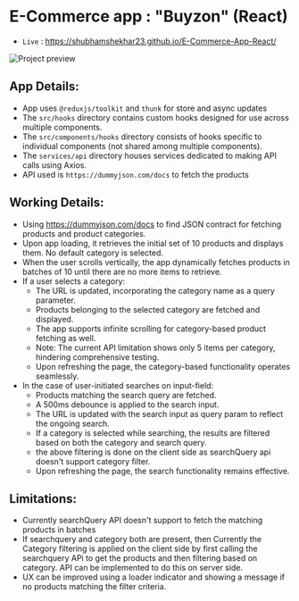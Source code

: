 # E-Commerce app : "Buyzon" (React)

- `Live` : <https://shubhamshekhar23.github.io/E-Commerce-App-React/>

![Project preview](docs/preview.gif)

## App Details:

- App uses `@reduxjs/toolkit` and `thunk` for store and async updates
- The `src/hooks` directory contains custom hooks designed for use across multiple components.
- The `src/components/hooks` directory consists of hooks specific to individual components (not shared among multiple components).
- The `services/api` directory houses services dedicated to making API calls using Axios.
- API used is `https://dummyjson.com/docs` to fetch the products

## Working Details:

- Using https://dummyjson.com/docs to find JSON contract for fetching products and product categories.
- Upon app loading, it retrieves the initial set of 10 products and displays them. No default category is selected.
- When the user scrolls vertically, the app dynamically fetches products in batches of 10 until there are no more items to retrieve.
- If a user selects a category:
  - The URL is updated, incorporating the category name as a query parameter.
  - Products belonging to the selected category are fetched and displayed.
  - The app supports infinite scrolling for category-based product fetching as well.
  - Note: The current API limitation shows only 5 items per category, hindering comprehensive testing.
  - Upon refreshing the page, the category-based functionality operates seamlessly.
- In the case of user-initiated searches on input-field:
  - Products matching the search query are fetched.
  - A 500ms debounce is applied to the search input.
  - The URL is updated with the search input as query param to reflect the ongoing search.
  - If a category is selected while searching, the results are filtered based on both the category and search query.
  - the above filtering is done on the client side as searchQuery api doesn't support category filter.
  - Upon refreshing the page, the search functionality remains effective.

## Limitations:

- Currently searchQuery API doesn't support to fetch the matching products in batches
- If searchquery and category both are present, then Currently the Category filtering is applied on the client side
  by first calling the searchquery APi to get the products and then filtering based on category. API can be implemented to do
  this on server side.
- UX can be improved using a loader indicator and showing a message if no products matching the filter criteria.
